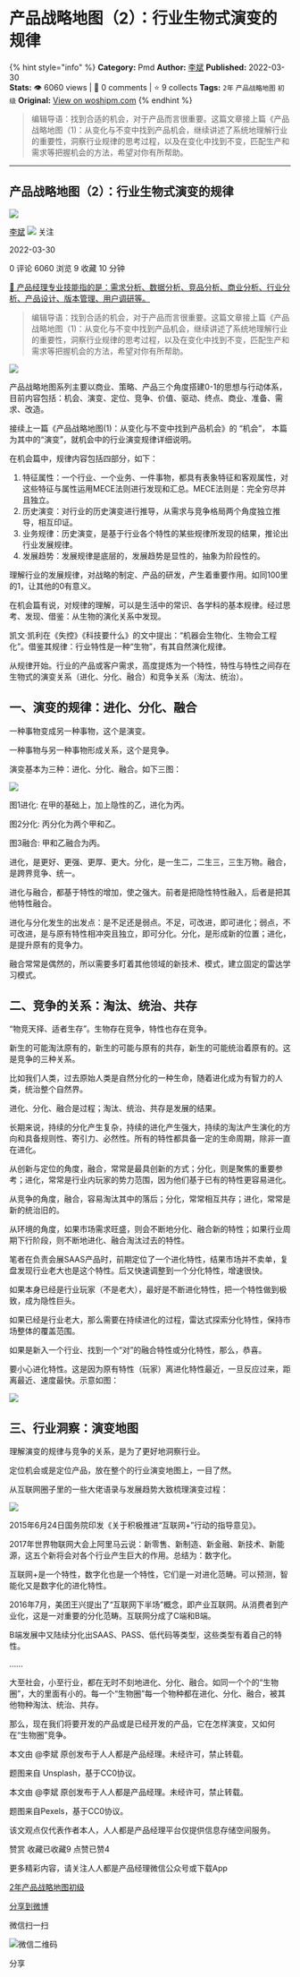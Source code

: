 # 产品战略地图（2）：行业生物式演变的规律
{% hint style="info" %}
**Category:** Pmd
**Author:** [李斌](https://www.woshipm.com/u/327542)
**Published:** 2022-03-30  
**Stats:** 👁️ 6060 views | 💬 0 comments | ⭐ 9 collects
**Tags:** `2年` `产品战略地图` `初级`
**Original:** [View on woshipm.com](https://www.woshipm.com/pmd/5369618.html)
{% endhint %}
> 编辑导语：找到合适的机会，对于产品而言很重要。这篇文章接上篇《产品战略地图（1)：从变化与不变中找到产品机会，继续讲述了系统地理解行业的重要性，洞察行业规律的思考过程，以及在变化中找到不变，匹配生产和需求等把握机会的方法，希望对你有所帮助。

---

## 产品战略地图（2）：行业生物式演变的规律

[![](https://image.woshipm.com/wp-files/2022/07/se1sOgcrP0wyy0LXwTad.jpeg!/both/72x72)](https://www.woshipm.com/u/327542)

[李斌](https://www.woshipm.com/u/327542) ![](https://static.woshipm.com/tag/1101_1@2x.png) 关注

2022-03-30

0 评论 6060 浏览 9 收藏 10 分钟

[🔗 产品经理专业技能指的是：需求分析、数据分析、竞品分析、商业分析、行业分析、产品设计、版本管理、用户调研等。](https://ke.qidianla.com/courses/90pm)

> 编辑导语：找到合适的机会，对于产品而言很重要。这篇文章接上篇《产品战略地图（1)：从变化与不变中找到产品机会，继续讲述了系统地理解行业的重要性，洞察行业规律的思考过程，以及在变化中找到不变，匹配生产和需求等把握机会的方法，希望对你有所帮助。

![](https://image.yunyingpai.com/wp/2022/03/JIQRhHa1dPWYe7L8hLFp.jpg)

产品战略地图系列主要以商业、策略、产品三个角度搭建0-1的思想与行动体系，目前内容包括：机会、演变、定位、竞争、价值、驱动、终点、商业、准备、需求、改造。

接续上一篇《产品战略地图(1)：从变化与不变中找到产品机会》的 “机会”， 本篇为其中的“演变”，就机会中的行业演变规律详细说明。

在机会篇中，规律内容包括四部分，如下：

1.  特征属性：一个行业、一个业务、一件事物，都具有表象特征和客观属性，对这些特征与属性运用MECE法则进行发现和汇总。MECE法则是：完全穷尽并且独立。
2.  历史演变：对行业的历史演变进行推导，从需求与竞争格局两个角度独立推导，相互印证。
3.  业务规律：历史演变，是基于行业各个特性的某些规律所发现的结果，推论出行业发展规律。
4.  发展趋势：发展规律是底层的，发展趋势是显性的，抽象为阶段性的。

理解行业的发展规律，对战略的制定、产品的研发，产生着重要作用。如同100里的1，让其他的0有意义。

在机会篇有说，对规律的理解，可以是生活中的常识、各学科的基本规律。经过思考、发现、借鉴：从生物的演化关系中发现。

凯文·凯利在《失控》《科技要什么》的文中提出：“机器会生物化、生物会工程化”。借鉴其规律：行业特性是一种“生物”，有其自然演化规律。

从规律开始。行业的产品或客户需求，高度提炼为一个特性，特性与特性之间存在生物式的演变关系（进化、分化、融合）和竞争关系（淘汰、统治）。

## 一、演变的规律：进化、分化、融合

一种事物变成另一种事物，这个是演变。

一种事物与另一种事物形成关系，这个是竞争。

演变基本为三种：进化、分化、融合。如下三图：

![](https://image.yunyingpai.com/wp/2022/03/l8AV6nsuAuftYsFjt0UV.png)

图1进化: 在甲的基础上，加上隐性的乙，进化为丙。

图2分化: 丙分化为两个甲和乙。

图3融合: 甲和乙融合为丙。

进化，是更好、更强、更厚、更大。分化，是一生二，二生三，三生万物。融合，是跨界竞争、统一。

进化与融合，都基于特性的增加，使之强大。前者是把隐性特性融入，后者是把其他特性融合。

进化与分化发生的出发点：是不足还是弱点。不足，可改进，即可进化；弱点，不可改进，是与原有特性相冲突且独立，即可分化。分化，是形成新的位置；进化，是提升原有的竞争力。

融合常常是偶然的，所以需要多盯着其他领域的新技术、模式，建立固定的雷达学习模式。

## 二、竞争的关系：淘汰、统治、共存

“物竞天择、适者生存”。生物存在竞争，特性也存在竞争。

新生的可能淘汰原有的，新生的可能与原有的共存，新生的可能统治着原有的。这是竞争的三种关系。

比如我们人类，过去原始人类是自然分化的一种生命，随着进化成为有智力的人类，统治整个自然界。

进化、分化、融合是过程；淘汰、统治、共存是发展的结果。

长期来说，持续的分化产生复杂，持续的进化产生强大，持续的淘汰产生演化的方向和具备规则性、寄引力、必然性。所有的特性都具备一定的生命周期，除非一直在进化​。​

从创新与定位的角度，融合，常常是最具创新的方式；分化，则是聚焦的重要参考；进化，常常是行业内玩家的势力范围，因为他们基于已有的特性更容易进化。

从竞争的角度，融合，容易淘汰其中的落后；分化，常常相互共存；进化，常常是新的统治旧的。

从环境的角度，如果市场需求旺盛，则会不断地分化、融合新的特性；如果行业周期下行阶段，则不断地进化、融合淘汰过去的特性。

笔者在负责会展SAAS产品时，前期定位了一个进化特性，结果市场并不卖单，复盘发现行业老大也是这个特性。后又快速调整到一个分化特性，增速很快。

如果本身已经是行业玩家（不是老大），最好是不断进化特性，把一个特性做到极致，成为隐性巨头。

如果已经是行业老大，那么需要在持续进化的过程，雷达式探索分化特性，保持市场整体的覆盖范围。

如果是新入一个行业、找到一个“对”的融合特性或分化特性，那么，恭喜。

要小心进化特性。这是因为原有特性（玩家）离进化特性最近，一旦反应过来，距离最近、速度最快。示意如图：

![](https://image.yunyingpai.com/wp/2022/03/X0C2Bu0VGMYUxbx9uAaD.png)

## 三、行业洞察：演变地图

理解演变的规律与竞争的关系，是为了更好地洞察行业。

定位机会或是定位产品，放在整个的行业演变地图上，一目了然。

从互联网圈子里的一些大佬语录与发展趋势大致梳理演变过程：

![](https://image.yunyingpai.com/wp/2022/03/41pmuaqYQEwYcdFCrTPC.png)

2015年6月24日国务院印发《关于积极推进“互联网+”行动的指导意见》。

2017年世界物联网大会上阿里马云说：新零售、新制造、新金融、新技术、新能源，这五个新将会对各个行业产生巨大的作用。总结为：数字化。

互联网+是一个特性，数字化也是一个特性，它们是一对进化范畴。可以预测，智能化又是数字化的进化特性。

2016年7月，美团王兴提出了“互联网下半场”概念，即产业互联网。从消费者到产业化，这是一对重要的分化范畴。互联网分成了C端和B端。

B端发展中又陆续分化出SAAS、PASS、低代码等类型，这些类型有着自己的特性。

……

大至社会，小至行业，都在无时不刻地进化、分化、融合。如同一个个的“生物圈”，大的里面有小的。每一个“生物圈”每一个物种都在进化、分化、融合，被其他物种淘汰、统治、共存。

那么，现在我们将要开发的产品或是已经开发的产品，它在怎样演变，又如何在“生物圈”竞争。

本文由 @李斌 原创发布于人人都是产品经理。未经许可，禁止转载。

题图来自 Unsplash，基于CC0协议。

本文由 @李斌 原创发布于人人都是产品经理。未经许可，禁止转载。

题图来自Pexels，基于CC0协议。

该文观点仅代表作者本人，人人都是产品经理平台仅提供信息存储空间服务。

赞赏 收藏已收藏9 点赞已赞4

更多精彩内容，请关注人人都是产品经理微信公众号或下载App

[2年](https://www.woshipm.com/tag/2%e5%b9%b4)[产品战略地图](https://www.woshipm.com/tag/%e4%ba%a7%e5%93%81%e6%88%98%e7%95%a5%e5%9c%b0%e5%9b%be)[初级](https://www.woshipm.com/tag/%e5%88%9d%e7%ba%a7)

[分享到微博](https://service.weibo.com/share/share.php?appkey=2775287854&title=产品战略地图（2）：行业生物式演变的规律&url=https://www.woshipm.com/pmd/5369618.html&pic=https://image.yunyingpai.com/wp/2022/03/JIQRhHa1dPWYe7L8hLFp.jpg)

微信扫一扫

![微信二维码](https://api.pwmqr.com/qrcode/create/?url=https://www.woshipm.com/pmd/5369618.html)

分享